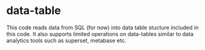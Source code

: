 # data-table

This code reads data from SQL (for now) into data table stucture included in this code. It also supports limited operations on data-tables similar to data analytics tools such as superset, metabase etc.

